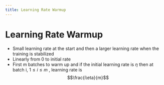 ```yaml
---
title: Learning Rate Warmup
---
```


# Learning Rate Warmup
- Small learning rate at the start and then a larger learning rate when the training is stabilized
- Linearly from 0 to initial rate
- First m batches to warm up and if the initial learning rate is $\eta$ then at batch i, $1 \leq i \leq m$ , learning rate is $$\frac{i\eta}{m}$$






























































